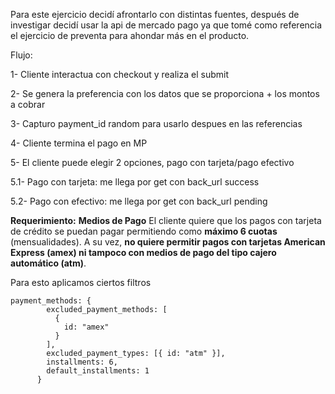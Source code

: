 Para este ejercicio decidí afrontarlo con distintas fuentes, después de investigar decidí usar la api de mercado pago ya que tomé como referencia el ejercicio de preventa para ahondar más en el producto.

Flujo:

1- Cliente interactua con checkout y realiza el submit

2- Se genera la preferencia con los datos que se proporciona + los montos a cobrar

3- Capturo payment_id random para usarlo despues en las referencias

4- Cliente termina el pago en MP

5- El cliente puede elegir 2 opciones, pago con tarjeta/pago efectivo

5.1- Pago con tarjeta: me llega por get con back_url success

5.2- Pago con efectivo: me llega por get con back_url pending

**Requerimiento:**
**Medios de Pago**
El cliente quiere que los pagos con tarjeta de crédito se puedan pagar permitiendo como
**máximo 6 cuotas** (mensualidades). A su vez, **no quiere permitir pagos con tarjetas
American Express (amex) ni tampoco con medios de pago del tipo cajero automático (atm)**.

Para esto aplicamos ciertos filtros

```
payment_methods: {
        excluded_payment_methods: [
          {
            id: "amex"
          }
        ],
        excluded_payment_types: [{ id: "atm" }],
        installments: 6,
        default_installments: 1
      }
```
